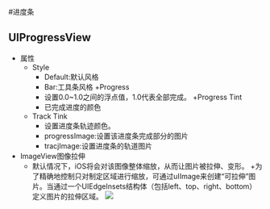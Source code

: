 #进度条
## UIProgressView
- 属性
	+ Style
		- Default:默认风格
		- Bar:工具条风格
	+Progress
		- 设置0.0~1.0之间的浮点值，1.0代表全部完成。
	+Progress Tint
		- 已完成进度的颜色
	+ Track Tink
		- 设置进度条轨迹颜色。
		- progressImage:设置该进度条完成部分的图片
		- tracjImage:设置进度条的轨道图片
- ImageView图像拉伸
	+ 默认情况下，iOS将会对该图像整体缩放，从而让图片被拉伸、变形。
	+为了精确地控制只对制定区域进行缩放，可通过uIImage来创建“可拉伸”图片。当通过一个UIEdgeInsets结构体（包括left、top、right、bottom）定义图片的拉伸区域。
![](https://github.com/zt1991616/blog/raw/master/Image/14022301.jpg)
